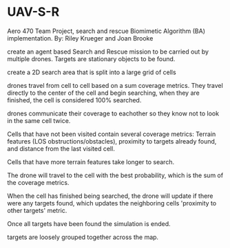 # UAV-S-R
Aero 470 Team Project, search and rescue Biomimetic Algorithm (BA) implementation.
By: Riley Krueger and Joan Brooke

create an agent based Search and Rescue mission to be carried out by multiple drones. Targets are stationary objects to be found.

create a 2D search area that is split into a large grid of cells

drones travel from cell to cell based on a sum coverage metrics. They travel directly to the center of the cell and begin searching, when they are finished, the cell is considered 100% searched.

drones communicate their coverage to eachother so they know not to look in the same cell twice.

Cells that have not been visited contain several coverage metrics: Terrain features (LOS obstructions/obstacles), proximity to targets already found, and distance from the last visited cell.

Cells that have more terrain features take longer to search.

The drone will travel to the cell with the best probability, which is the sum of the coverage metrics. 

When the cell has finished being searched, the drone will update if there were any targets found, which updates the neighboring cells 'proximity to other targets' metric.

Once all targets have been found the simulation is ended.

targets are loosely grouped together across the map.
